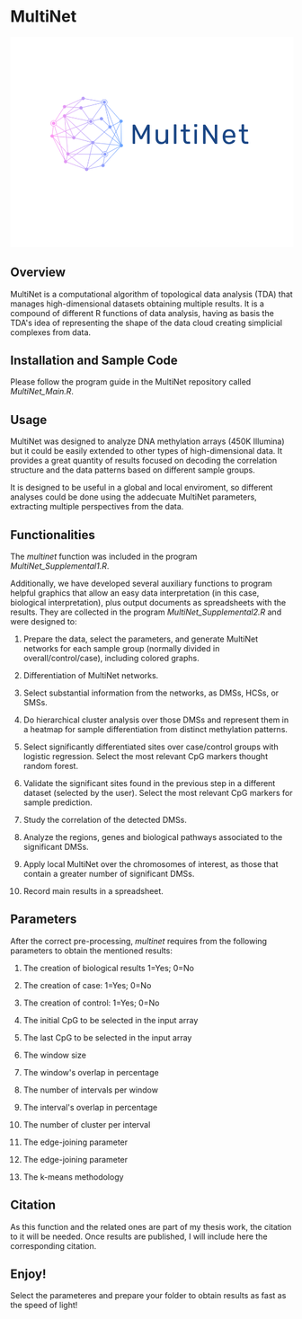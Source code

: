 # MultiNet
![multinet22](multinet22.PNG)

## Overview
MultiNet is a computational algorithm of topological data analysis (TDA) that manages high-dimensional datasets obtaining multiple results. It is a compound of different R functions of data analysis, having as basis the TDA's idea of representing the shape of the data cloud creating simplicial complexes from data. 

## Installation and Sample Code
Please follow the program guide in the MultiNet repository called *MultiNet_Main.R*.

## Usage 
MultiNet was designed to analyze DNA methylation arrays (450K Illumina) but it could be easily extended to other types of high-dimensional data. It provides a great quantity of results focused on decoding the correlation structure and the data patterns based on different sample groups.

It is designed to be useful in a global and local enviroment, so different analyses could be done using the addecuate MultiNet parameters, extracting multiple perspectives from the data.

## Functionalities
The *multinet* function was included in the program *MultiNet_Supplemental1.R*. 

Additionally, we have developed several auxiliary functions to program helpful graphics that allow an easy data interpretation (in this case, biological interpretation), plus output documents as spreadsheets with the results. They are collected in the program *MultiNet_Supplemental2.R* and were designed to:

1. Prepare the data, select the parameters, and generate MultiNet networks for each sample group (normally divided in overall/control/case), including colored graphs.

2. Differentiation of MultiNet networks.
    
3. Select substantial information from the networks, as DMSs, HCSs, or SMSs.
    
4. Do hierarchical cluster analysis over those DMSs and represent them in a heatmap for sample differentiation from distinct methylation patterns.
    
5. Select significantly differentiated sites over case/control groups with logistic regression. Select the most relevant CpG markers thought random forest.
    
6. Validate the significant sites found in the previous step in a different dataset (selected by the user). Select the most relevant CpG markers for sample prediction.
    
7. Study the correlation of the detected DMSs.
    
8. Analyze the regions, genes and biological pathways associated to the significant DMSs.
    
10. Apply local MultiNet over the chromosomes of interest, as those that contain a greater number of significant DMSs.
    
11. Record main results in a spreadsheet.

## Parameters
After the correct pre-processing, *multinet* requires from the following parameters to obtain the mentioned results:

1. The creation of biological results 1=Yes; 0=No

2. The creation of case: 1=Yes; 0=No

3. The creation of control: 1=Yes; 0=No

4. The initial CpG to be selected in the input array

5. The last CpG to be selected in the input array

6. The window size 

7. The window's overlap in percentage

8. The number of intervals per window

9. The interval's overlap in percentage

10. The number of cluster per interval

11. The edge-joining parameter

12. The edge-joining parameter 

13. The k-means methodology

## Citation
As this function and the related ones are part of my thesis work, the citation to it will be needed. Once results are published, I will include here the corresponding citation.

## Enjoy!
Select the parameteres and prepare your folder to obtain results as fast as the speed of light!
